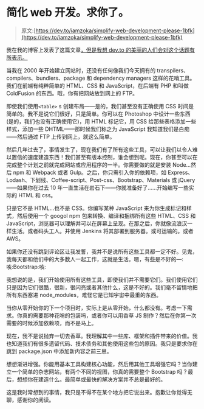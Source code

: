 # 简化 web 开发。求你了。

> 原文:[https://dev.to/iamzoka/simplify-web-development-please-1bfk](https://dev.to/iamzoka/simplify-web-development-please-1bfk)

我在我的博客上发表了这篇文章[，但是我想 dev.to 的美丽的人们会对这个话题有所表示。](https://www.refreshd.net/posts/simplify-web-development/)

当我在 2000 年开始建立网站时，还没有任何像我们今天拥有的 transpilers、compilers、bundlers、package 和 dependency managers 这样的花哨工具。我们在前端有纯粹简单的 HTML、CSS 和 JavaScript，在后端有 PHP 和叫做 ColdFusion 的东西。哦，你有把网站放到网上的 FTP。

即使我们使用`<table>` s 创建布局——是的，我们甚至没有正确使用 CSS 时间是简单的。我不是说它们很好，只是简单。你可以在 Photoshop 中设计一些东西(是的，我们也没有正确使用它)，用 HTML 标记它，用 CSS 给那些表格添加一些样式，添加一些 DHTML——那时候我们称之为 JavaScript 我知道我们是白痴——然后通过 FTP 上传到网上，就这么简单。

然后几年过去了，事情发生了，现在我们有了所有这些工具，可以让我们以令人难以置信的速度建造东西！我们甚至有版本控制，谁会想到呢。现在，你甚至可以在完成整个计划之前就完成网站或应用程序的一半。你需要做的就是安装 Node…然后 npm 和 Webpack 或者 Gulp。之后，你只需引入你的依赖项，如 Express、Lodash、下划线、Coffee-script、Post-css、Bootstrap、Materials 或 jQuery——如果你在过去 10 年一直生活在岩石下——你就准备好了……开始编写一些实际的 HTML 和 css。

只是它不是 HTML…也不是 CSS。你编写某种 JavaScript 来为你生成标记和样式，然后使用一个 googol npm 包来转换、编译和捆绑所有这些 HTML、CSS 和 JavaScript，浏览器可以理解并可以在屏幕上呈现。在那之后，你就像流浪汉一样生活。或者码头工人。并使用 Jenkins 将其部署到服务器。或可运输的。或者 AWS。

如果你还没有跳到评论区让我发誓，我并不是说所有这些工具都一定不好。见鬼，我每天都和他们中的大多数人一起工作，这就是生活。嗯，有些是不好的—:咳:Bootstrap:咳:

我想说的是，我们开始使用所有这些工具，即使我们并不需要它们。我们使用它们只是因为它们很酷，很新，很闪亮或者其他什么，这是不好的。我们毫不留情地把所有东西塞进 node_modules，难怪它是已知宇宙中最重的东西。

当你从零开始你的下一个项目时，实际上是从零开始，什么都没有。考虑一下需求。你真的需要那种花哨的包装吗，或者你可以用香草 JS 制作？然后在你第一次需要的时候添加依赖项，而不是马上。

现在，我不是说抛弃一切去香草。我理解其中一些库、框架和插件带来的价值。我也知道我们有很多遗留代码、技术债务和其他使用这些包的原因。我只是要求你在跳到 package.json 中添加新内容之前三思。

想想渐进增强。你能用基本工具构建核心功能，然后用其他工具增强它吗？当你建立一个简单的杂志网站，有两个不同的视图，你真的需要整个 Bootstrap 吗？最后，想想你在建造什么。最简单或最快的解决方案并不总是最好的。

这是我时常想到的事情，我只是不得不在某个地方把它说出来。抱歉让你觉得无聊，感谢你的阅读。